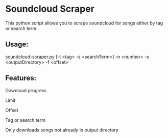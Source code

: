 Soundcloud Scraper
==================

This python script allows you to scrape soundcloud for songs either by tag
or search term.

Usage:
------

soundcloud-scraper.py [-t &lt;tag&gt; -s &lt;searchTerm&gt;] -n &lt;number&gt; -o &lt;outputDirectory&gt; -f &lt;offset&gt;

Features:
---------

Download progress

Limit

Offset

Tag or search term

Only downloads songs not already in output directory